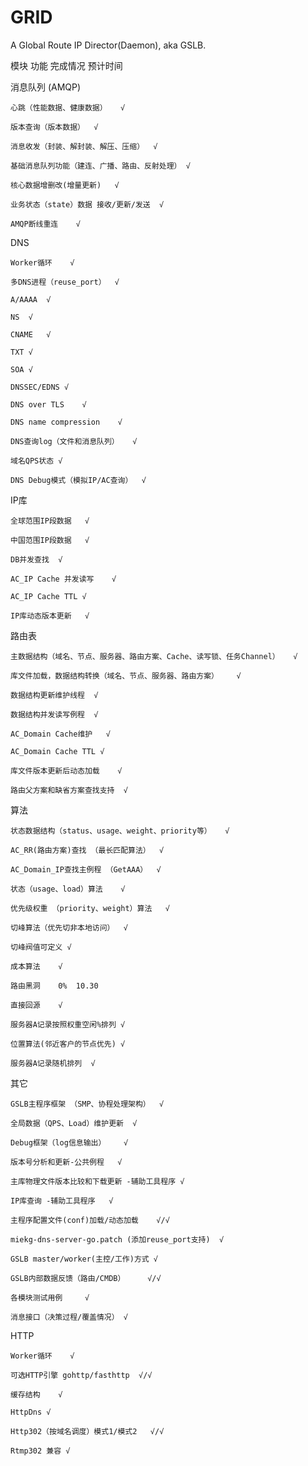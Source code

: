 # GRID
A Global Route IP Director(Daemon), aka GSLB.

模块	功能	完成情况	预计时间

消息队列
(AMQP)
	
	心跳（性能数据、健康数据）	√	

	版本查询（版本数据）	√	

	消息收发（封装、解封装、解压、压缩）	√	

	基础消息队列功能（建连、广播、路由、反射处理）	√	

	核心数据增删改(增量更新)	√	

	业务状态（state）数据 接收/更新/发送	√	
			
	AMQP断线重连	√

DNS	

	Worker循环	√	

	多DNS进程（reuse_port）	√	

	A/AAAA	√	

	NS	√	

	CNAME	√	

	TXT	√	

	SOA	√	

	DNSSEC/EDNS	√	

	DNS over TLS	√	

	DNS name compression	√	

	DNS查询log（文件和消息队列）	√	

	域名QPS状态	√	
			
	DNS Debug模式（模拟IP/AC查询）	√

IP库	

	全球范围IP段数据	√	

	中国范围IP段数据	√	

	DB并发查找	√	

	AC_IP Cache 并发读写	√	

	AC_IP Cache TTL	√	

	IP库动态版本更新	√	
			

路由表	

	主数据结构（域名、节点、服务器、路由方案、Cache、读写锁、任务Channel）	√	

	库文件加载，数据结构转换（域名、节点、服务器、路由方案）	√	

	数据结构更新维护线程	√	

	数据结构并发读写例程	√	

	AC_Domain Cache维护	√	

	AC_Domain Cache TTL	√	

	库文件版本更新后动态加载	√	

	路由父方案和缺省方案查找支持	√	
			

算法	

	状态数据结构（status、usage、weight、priority等）	√	

	AC_RR(路由方案)查找 （最长匹配算法）	√	

	AC_Domain_IP查找主例程 （GetAAA）	√	

	状态（usage、load）算法	√	

	优先级权重 （priority、weight）算法	√	

	切峰算法（优先切非本地访问）	√	

	切峰阀值可定义	√	

	成本算法	√	

	路由黑洞	0%	10.30

	直接回源	√	

	服务器A记录按照权重空闲%排列	√	
			
	位置算法(邻近客户的节点优先)	√

	服务器A记录随机排列	√

其它	

	GSLB主程序框架 （SMP、协程处理架构）	√	

	全局数据（QPS、Load）维护更新	√	

	Debug框架（log信息输出）	√	

	版本号分析和更新-公共例程	√	

	主库物理文件版本比较和下载更新 -辅助工具程序	√	

	IP库查询 -辅助工具程序	√	

	主程序配置文件(conf)加载/动态加载	√/√	

	miekg-dns-server-go.patch (添加reuse_port支持)	√	

	GSLB master/worker(主控/工作)方式	√	

	GSLB内部数据反馈（路由/CMDB）		√/√

	各模块测试用例		√

	消息接口（决策过程/覆盖情况）	√

HTTP

	Worker循环	√

	可选HTTP引擎 gohttp/fasthttp  √/√

	缓存结构	√

	HttpDns	√

	Http302（按域名调度）模式1/模式2	√/√

	Rtmp302 兼容 √

